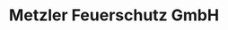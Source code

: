 ---
title: "Metzler Feuerschutz GmbH"
url: /waldbuettelbrunn/metzler-feuerschutz-gmbh/
shop: Allgemein
---
